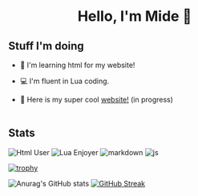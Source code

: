 <h1 align="center">Hello, I'm Mide 🙂
</h1>

## Stuff I'm doing

- 📙 I'm learning html for my website! 

- 💻 I'm fluent in Lua coding.

- 🚧 Here is my super cool [website!](https://crazygird.github.io) (in progress)
  </br>
  </br>
  
## Stats

<img src="https://img.shields.io/badge/Learning-Html-orange?logo=HTMl5" alt="Html User"> <img src="https://img.shields.io/badge/Lua-Enjoyer-blue?logo=lua" alt="Lua Enjoyer"> <img src="https://img.shields.io/badge/Knows-MarkDown-FFF?logo=markdown" alt="markdown"> <img src="https://img.shields.io/badge/Knows-JavaScript-blue/?logo=javascript&logoColor=warning&color=yellow" alt="js">

[![trophy](https://github-profile-trophy.vercel.app/?username=Crazygird)](https://github.com/ryo-ma/github-profile-trophy)

![Anurag's GitHub stats](https://github-readme-stats.vercel.app/api?username=Crazygird&show_icons=true&theme=dark) [![GitHub Streak](https://github-readme-streak-stats.herokuapp.com?user=Crazygird&theme=dark&hide_border=true&date_format=M%20j%5B%2C%20Y%5D)](https://git.io/streak-stats)
